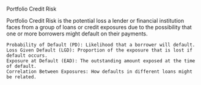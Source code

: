 Portfolio Credit Risk

Portfolio Credit Risk is the potential loss a lender or financial institution faces from a group of loans or credit exposures due to the possibility that one or more borrowers might default on their payments.

    Probability of Default (PD): Likelihood that a borrower will default.
    Loss Given Default (LGD): Proportion of the exposure that is lost if default occurs.
    Exposure at Default (EAD): The outstanding amount exposed at the time of default.
    Correlation Between Exposures: How defaults in different loans might be related.
